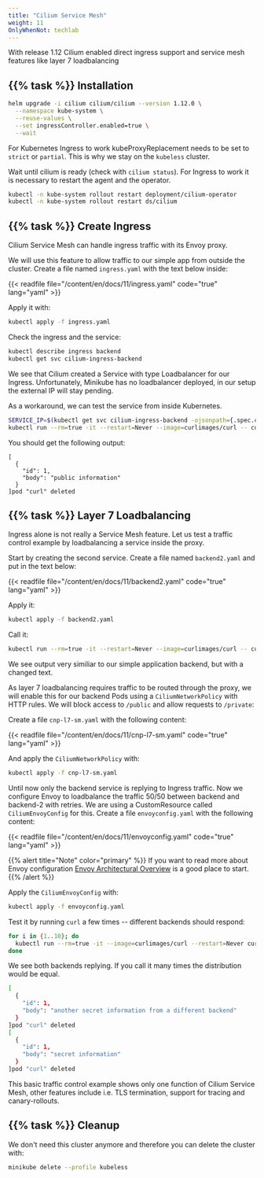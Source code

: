 ```yaml
---
title: "Cilium Service Mesh"
weight: 11
OnlyWhenNot: techlab
---
```

With release 1.12 Cilium enabled direct ingress support and service mesh features like layer 7 loadbalancing


## {{% task %}} Installation


```bash
helm upgrade -i cilium cilium/cilium --version 1.12.0 \
  --namespace kube-system \
  --reuse-values \
  --set ingressController.enabled=true \
  --wait
```

For Kubernetes Ingress to work kubeProxyReplacement needs to be set to `strict` or `partial`. This is why we stay on the `kubeless` cluster.

Wait until cilium is ready (check with `cilium status`). For Ingress to work it is necessary to restart the agent and the operator.

```bash
kubectl -n kube-system rollout restart deployment/cilium-operator
kubectl -n kube-system rollout restart ds/cilium
```


## {{% task %}} Create Ingress

Cilium Service Mesh can handle ingress traffic with its Envoy proxy.

We will use this feature to allow traffic to our simple app from outside the cluster. Create a file named `ingress.yaml` with the text below inside:

{{< readfile file="/content/en/docs/11/ingress.yaml" code="true" lang="yaml" >}}

Apply it with:

```bash
kubectl apply -f ingress.yaml
```

Check the ingress and the service:

```bash
kubectl describe ingress backend
kubectl get svc cilium-ingress-backend
```
We see that Cilium created a Service with type Loadbalancer for our Ingress. Unfortunately, Minikube has no loadbalancer deployed, in our setup the external IP will stay pending.

As a workaround, we can test the service from inside Kubernetes.

```bash
SERVICE_IP=$(kubectl get svc cilium-ingress-backend -ojsonpath={.spec.clusterIP})
kubectl run --rm=true -it --restart=Never --image=curlimages/curl -- curl http://${SERVICE_IP}/public
```

You should get the following output:

```
[
  {
    "id": 1,
    "body": "public information"
  }
]pod "curl" deleted
```


## {{% task %}} Layer 7 Loadbalancing

Ingress alone is not really a Service Mesh feature. Let us test a traffic control example by loadbalancing a service inside the proxy.

Start by creating the second service. Create a file named `backend2.yaml` and put in the text below:

{{< readfile file="/content/en/docs/11/backend2.yaml" code="true" lang="yaml" >}}

Apply it:
```bash
kubectl apply -f backend2.yaml
```

Call it:
```bash
kubectl run --rm=true -it --restart=Never --image=curlimages/curl -- curl --connect-timeout 3 http://backend-2:8080/public
```

We see output very similiar to our simple application backend, but with a changed text.

As layer 7 loadbalancing requires traffic to be routed through the proxy, we will enable this for our backend Pods using a `CiliumNetworkPolicy` with HTTP rules. We will block access to `/public` and allow requests to `/private`:

Create a file `cnp-l7-sm.yaml` with the following content:

{{< readfile file="/content/en/docs/11/cnp-l7-sm.yaml" code="true" lang="yaml" >}}

And apply the `CiliumNetworkPolicy` with:

```bash
kubectl apply -f cnp-l7-sm.yaml
```

Until now only the backend service is replying to Ingress traffic. Now we configure Envoy to loadbalance the traffic 50/50 between backend and backend-2 with retries.
We are using a CustomResource called `CiliumEnvoyConfig` for this. Create a file `envoyconfig.yaml` with the following content:

{{< readfile file="/content/en/docs/11/envoyconfig.yaml" code="true" lang="yaml" >}}

{{% alert title="Note" color="primary" %}}
If you want to read more about Envoy configuration [Envoy Architectural Overview](https://www.envoyproxy.io/docs/envoy/latest/intro/arch_overview/http/http) is a good place to start.
{{% /alert %}}

Apply the `CiliumEnvoyConfig` with:

```bash
kubectl apply -f envoyconfig.yaml
```

Test it by running `curl` a few times -- different backends should respond:

```bash
for i in {1..10}; do
  kubectl run --rm=true -it --image=curlimages/curl --restart=Never curl -- curl  http://backend:8080/private
done
```

We see both backends replying. If you call it many times the distribution would be equal.

```bash
[
  {                                                                                                                                      
    "id": 1,                                                                                                                             
    "body": "another secret information from a different backend"                                                                                                 
  }                                                                                                                                      
]pod "curl" deleted                                                                                                                      
[                                                                                                                                        
  {                                                                                                                                      
    "id": 1,                                                                                                                             
    "body": "secret information"                                                                                                         
  }                                                                                                                                      
]pod "curl" deleted
```
This basic traffic control example shows only one function of Cilium Service Mesh, other features include i.e. TLS termination, support for tracing and canary-rollouts.


## {{% task %}}  Cleanup

We don't need this cluster anymore and therefore you can delete the cluster with:

````bash
minikube delete --profile kubeless
````
